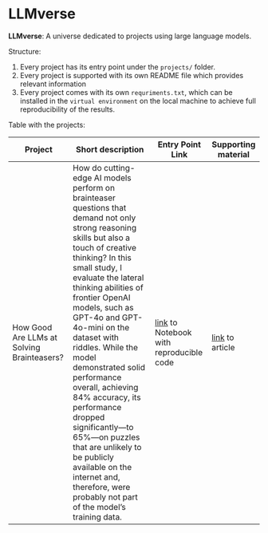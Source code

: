 # LLMverse
**LLMverse**: A universe dedicated to projects using large language models.

Structure:
1.  Every project has its entry point under the `projects/` folder.
2.  Every project is supported with its own README file which provides relevant information
3.  Every project comes with its own `requriments.txt`, which can be installed in the `virtual environment` on the local machine to achieve full reproducibility of the results.
 
Table with the projects:

| Project  | Short description | Entry Point Link | Supporting material
| ------------- | ------------- | ------------- | ------------- |
|  How Good Are LLMs at Solving Brainteasers? |  How do cutting-edge AI models perform on brainteaser questions that demand not only strong reasoning skills but also a touch of creative thinking? In this small study, I evaluate the lateral thinking abilities of frontier OpenAI models, such as GPT-4o and GPT-4o-mini on the dataset with riddles. While the model demonstrated solid performance overall, achieving 84% accuracy, its performance dropped significantly—to 65%—on puzzles that are unlikely to be publicly available on the internet and, therefore, were probably not part of the model’s training data.  | [link](https://github.com/MayerMax/LLMverse/blob/master/src/LLMVerse/projects/brainteasers_reasoning/openai_4o_model_performance.ipynb) to Notebook with reproducible code | [link]() to article

